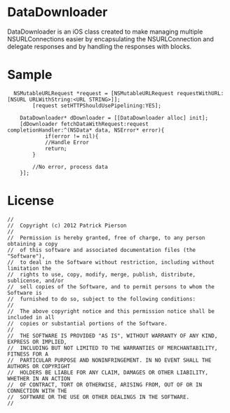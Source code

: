 DataDownloader
==============
<p>DataDownloader is an iOS class created to make managing multiple NSURLConnections easier by encapsulating the NSURLConnection and delegate responses and by handling the responses with blocks.</p>

Sample
=======
```
  NSMutableURLRequest *request = [NSMutableURLRequest requestWithURL:[NSURL URLWithString:<URL STRING>]];
    	[request setHTTPShouldUsePipelining:YES];
    
	DataDownloader* dDownloader = [[DataDownloader alloc] init];
	[dDownloader fetchDataWithRequest:request completionHandler:^(NSData* data, NSError* error){
        	if(error != nil){
			//Handle Error
			return;
		}

		//No error, process data
	}];
```

License
=======
```
//
//  Copyright (c) 2012 Patrick Pierson
//  
//  Permission is hereby granted, free of charge, to any person obtaining a copy
//  of this software and associated documentation files (the "Software"),
//  to deal in the Software without restriction, including without limitation the
//  rights to use, copy, modify, merge, publish, distribute, sublicense, and/or
//  sell copies of the Software, and to permit persons to whom the Software is
//  furnished to do so, subject to the following conditions:
//  
//  The above copyright notice and this permission notice shall be included in all
//  copies or substantial portions of the Software.
//  
//  THE SOFTWARE IS PROVIDED "AS IS", WITHOUT WARRANTY OF ANY KIND, EXPRESS OR IMPLIED,
//  INCLUDING BUT NOT LIMITED TO THE WARRANTIES OF MERCHANTABILITY, FITNESS FOR A
//  PARTICULAR PURPOSE AND NONINFRINGEMENT. IN NO EVENT SHALL THE AUTHORS OR COPYRIGHT
//  HOLDERS BE LIABLE FOR ANY CLAIM, DAMAGES OR OTHER LIABILITY, WHETHER IN AN ACTION
//  OF CONTRACT, TORT OR OTHERWISE, ARISING FROM, OUT OF OR IN CONNECTION WITH THE
//  SOFTWARE OR THE USE OR OTHER DEALINGS IN THE SOFTWARE.
//

```
